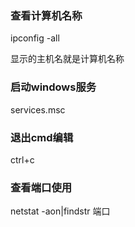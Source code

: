 
### 查看计算机名称

ipconfig -all 

显示的主机名就是计算机名称

### 启动windows服务

services.msc

### 退出cmd编辑

ctrl+c

### 查看端口使用

netstat -aon|findstr 端口
